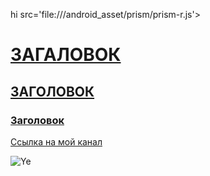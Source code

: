 hi
src='file:///android_asset/prism/prism-r.js'></script> <script type='text/javascript' src='file:///android_asset/prism/prism-ruby.js'></script> <script type='text/javascript' src='file:///android_asset/prism/prism-rust.js'></script> <script type='text/javascript' src='file:///android_asset/prism/prism-scala.js'></script> <script type='text/javascript' src='file:///android_asset/prism/prism-swift.js'></script> <script type='text/javascript' src='file:///android_asset/prism/prism-typescript.js'></script> 

<style> 

html,body { 

 /*font-family: sans-serif-condensed;*/ 

 /*font-size: 80%;*/ 

} 

</style> 

 

 

<script type="text/javascript"> 

function onPageLoaded(){ 

 

/*if ('format-markdown fileext-md' == 'MarkdownTextConverter') { 

 window.scrollTo(0,document.body.scrollHeight); 

}*/ 

 

} 

</script><script> function onPageLoaded_markor_private() {

onPageLoaded(); }

</script></head>

<body class='format-markdown fileext-md' onload='onPageLoaded_markor_private();'>

<!-- USER DOCUMENT CONTENT -->

<h1 id="загаловок"><a href="#загаловок" id="загаловок" class="header_no_underline">ЗАГАЛОВОК</a></h1>

<h2 id="заголовок"><a href="#заголовок" id="заголовок" class="header_no_underline">ЗАГОЛОВОК</a></h2>

<h3 id="заголовок-1"><a href="#заголовок-1" id="заголовок-1" class="header_no_underline">Заголовок</a></h3>

<p><a href="https://youtu.be/syrGPPekLHQ">Ссылка на мой канал</a>

<img src="https://telegra.ph/file/adf4b3cb1d87e9f9716ff.png" alt="Ye" /></p>

<!-- USER DOCUMENT CONTENT END -->

</body></html>

